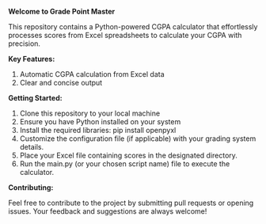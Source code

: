 **Welcome to Grade Point Master**

This repository contains a Python-powered CGPA calculator that effortlessly processes scores from Excel spreadsheets to calculate your CGPA with precision.

**Key Features:**
1. Automatic CGPA calculation from Excel data
2. Clear and concise output



**Getting Started:**
1. Clone this repository to your local machine
2. Ensure you have Python installed on your system
3. Install the required libraries: pip install openpyxl
4. Customize the configuration file (if applicable) with your grading system details.
5. Place your Excel file containing scores in the designated directory.
6. Run the main.py (or your chosen script name) file to execute the calculator.


**Contributing:**

Feel free to contribute to the project by submitting pull requests or opening issues. Your feedback and suggestions are always welcome!


